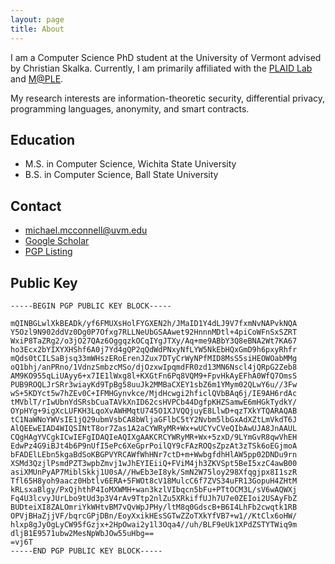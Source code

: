 ```yaml
---
layout: page
title: About
---
```


I am a Computer Science PhD student at the University of Vermont advised by Christian Skalka. Currently, I am primarily affiliated with the [PLAID Lab](https://plaid.w3.uvm.edu/) and [M@PLE](https://uvm-maple.github.io/about/). 

My research interests are information-theoretic security, differential privacy, programming languages, anonymity, and smart contracts.

## Education

- M.S. in Computer Science, Wichita State University
- B.S. in Computer Science, Ball State University

## Contact

- michael.mcconnell@uvm.edu
- [Google Scholar](https://scholar.google.com/citations?hl=en&user=k-MfymQAAAAJ)
- [PGP Listing](https://pgp.mit.edu/pks/lookup?op=vindex&search=0x98591C8C47E5B1FB)

## Public Key
```
-----BEGIN PGP PUBLIC KEY BLOCK-----

mQINBGLwlXkBEADk/yf6FMUXsHolFYGXEN2h/JMaID1Y4dLJ9V7fxmNvNAPvkNQA
Y5Ozl9N902ddVz0Dg0P7Ofxg7RLLNeUbGSAAwet92HnnnMDtl+4piCoWFnSxSZRT
WxiP8TaZRg2/o3jO27QAz6OggqzkOCqIYgJTXy/Aq+me9ABbY3Q8eBNA2Wt7KA67
ho3Ecx2bYIXYXHShf6A0j7Yd4gQP2qQdWdPNxyNfLYW5NkEbHQxGmD9h6pxyRhfr
mQds0tCILSaBjsq33mWHszERoErenJZux7DTyCrWyNPfMID8MsS5siHEOWOabMMg
oQ1bhj/anPRno/1VdnzSmbzcMSo/djOzxwIpqmdFR0zd13MN6Nscl4jQRpG2Zeb8
AM9KO955qLiUAyy6+x7IE1lWxg8l+KXGtFn6Pq8VQM9+FpvHkAyEFhA0WfQ7OmsS
PUB9ROQLJrSRr3wiayKd9TpBg58uuJk2MMBaCXEY1sbZ6m1YMym02QLwY6u//3Fw
wS+5KDYct5w7hZEv0C+IFMHGynvkce/MjdHcwgi2hficlQVbBAq6j/IE9AH6rdAc
tMVblT/rIwUbnYdSRsbCuaTAVkXnID62csHVPCb44DgfpKHZSamwE6mHGkTydkY/
OYpHYg+9igXcLUFKH3LqoXvAWHMqtU745O1XJVQQjuyE8LlwD+qzTXkYTQARAQAB
tC1NaWNoYWVsIE1jQ29ubmVsbCA8bWljaGFlbC5tY2Nvbm5lbGxAdXZtLmVkdT6J
AlQEEwEIAD4WIQSINtT8or7Zas1A2aCYWRyMR+Wx+wUCYvCVeQIbAwUJA8JnAAUL
CQgHAgYVCgkICwIEFgIDAQIeAQIXgAAKCRCYWRyMR+Wx+5zxD/9LYmGvR8qwVhEH
EdwPz4G9iBJt4b6P9nUfI5ePc6XeGprPoilQY9cFAzROQsZpzAt3zTSk6oEGjmoA
bFADElLEbn5kgaBdSoKBGPVYRCAWfWhHNr7ctD+m+WwbgfdhHlAW5pp02DNDu9rn
XSMd3QzjlPsmdPZT3wpbZmvj1wJhEYIEiiQ+FViM4jh3ZKVSpt5BeI5xzC4awB00
asiXMUnPyAP7MiblSkkj1U0sA//HwEb3eI8yk/SmN2W75loy298Xfqgjpx8I1szR
Tfl65H8yoh9aacz0Hbtlv6ERA+5FWOt8cV18MulcC6f7ZVS34uFR13GopuH4ZHtM
kRLsxaBlgy/PxQjhthP4IoMXWMH+wan3kzlVIbqcn5bFu+PTtOCM3L/sV6wAQWXj
Fq4U3lcvyJUrLbo9tUd3p3V4rAv9Ttp2nlZu5XRkiffUJh7U7e0ZEIoi2USAyFbZ
BUDteiXI8ZALOmriYkWHtvBM7vQvWpJPHy/ltM8q0GdscB+B6I4LhFb2cwqtk1RB
OPVjBHaZjjVF/bqrcGPjDBn/EoyXxikHEsSGTwZZoTXkYfVB7+w1//KtClx6oHW/
hlxp8gJyOgLyCW95fGzjx+2HpOwai2y1l3Oqa4//uh/BLF9eUk1XPdZSTYTWiq9m
dljB1E9571ubw2MesNpWbJOw55uHbg==
=vj6T
-----END PGP PUBLIC KEY BLOCK-----
```

